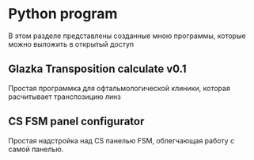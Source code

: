 # Python program

В этом разделе представлены созданные мною программы, которые можно выложить в открытый доступ

## Glazka Transposition calculate v0.1
Простая программка для офтальмологической клиники, которая расчитывает транспозицию линз

## CS FSM panel configurator
Простая надстройка над CS панелью FSM, облегчающая работу с самой панелью.
